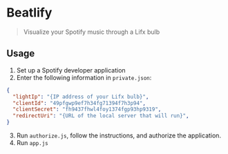 # Beatlify

> Visualize your Spotify music through a Lifx bulb

## Usage

1. Set up a Spotify developer application
2. Enter the following information in `private.json`:

```json
{
  "lightIp": "{IP address of your Lifx bulb}",
  "clientId": "49pfgwp9ef7h34fg71394f7h3p94",
  "clientSecret": "fh9437fhwl4foy1374fgp93hp9319",
  "redirectUri": "{URL of the local server that will run}",
}
```

3. Run `authorize.js`, follow the instructions, and authorize the application.
4. Run `app.js`
